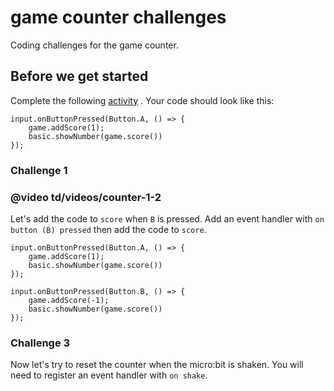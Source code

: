 # game counter challenges

Coding challenges for the game counter. 

## Before we get started

Complete the following [activity](/lessons/game-counter/activity) . Your code should look like this:

```blocks
input.onButtonPressed(Button.A, () => {
    game.addScore(1);
    basic.showNumber(game.score())
});
```

### Challenge 1

### @video td/videos/counter-1-2

Let's add the code to `score` when `B` is pressed. Add an event handler with `on button (B) pressed` then add the code to `score`.


```blocks
input.onButtonPressed(Button.A, () => {
    game.addScore(1);
    basic.showNumber(game.score())
});

input.onButtonPressed(Button.B, () => {
    game.addScore(-1);
    basic.showNumber(game.score())
});
```


### Challenge 3

Now let's try to reset the counter when the micro:bit is shaken. You will need to register an event handler with `on shake`.

